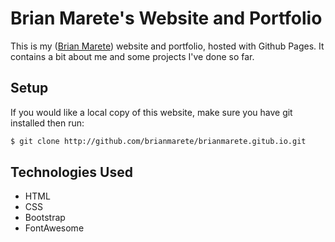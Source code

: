 # Brian Marete's Website and Portfolio

This is my ([Brian Marete](https://twitter.com/brian_marete)) website and portfolio, hosted with Github Pages.
It contains a bit about me and some projects I've done so far.

## Setup

If you would like a local copy of this website, make sure you have git installed then run:
 ```bash
 $ git clone http://github.com/brianmarete/brianmarete.gitub.io.git
```

## Technologies Used

* HTML
* CSS
* Bootstrap
* FontAwesome
